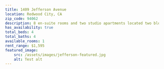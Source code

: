 ```yaml
---
title: 1409 Jefferson Avenue
location: Redwood City, CA
zip_code: 94062
description: 8 en-suite rooms and two studio apartments located two blocks from local commercial area.
has_availability: true
total_beds: 4
total_baths: 4
available_rooms: 1
rent_range: $1,595
featured_image:
    src: /assets/images/jefferson-featured.jpg
    alt: Test alt
---
```

